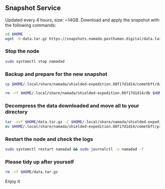 ## Snapshot Service
Updated every 4 hours, size: ~14GB. Download and apply the snapshot with the following commands:

```bash
cd $HOME
wget -O data.tar.gz https://snapshots.namada.posthuman.digital/data.tar.gz
```
### Stop the node
```bash
sudo systemctl stop namadad
```
### Backup and prepare for the new snapshot
```bash
cp $HOME/.local/share/namada/shielded-expedition.88f17d1d14/cometbft/data/priv_validator_state.json $HOME/.local/share/namada/shielded-expedition.88f17d1d14/cometbft/priv_validator_state.json.backup

rm -rf $HOME/.local/share/namada/shielded-expedition.88f17d1d14/db $HOME/.local/share/namada/shielded-expedition.88f17d1d14/cometbft/data
```
###  Decompress the data downloaded and move all to your directory
```bash
tar -xvf $HOME/data.tar.gz -C $HOME/.local/share/namada/shielded-expedition.88f17d1d14
mv $HOME/.local/share/namada/shielded-expedition.88f17d1d14/cometbft/priv_validator_state.json.backup $HOME/.local/share/namada/shielded-expedition.88f17d1d14/cometbft/data/priv_validator_state.json
```
### Restart the node and check the logs
```bash
sudo systemctl restart namadad && sudo journalctl -u namadad -f
```
### Please tidy up after yourself
```bash
rm -rf $HOME/data.tar.gz
```
Enjoy it
